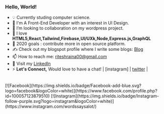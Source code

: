 ### <b>Hello, World!</b>

- 💡   Currently studing computer science.
- 🌱 I'm A Front-End Developer with an interest in UI Design.
- 👯 I’m looking to collaboration on my wordpress project.
- 🤔 I love <b>HTML5,React,Tailwind,Firebase,UI/UXk,Node,Express.js,GraphQL</b>
- 🌱 2020 goals : contribute more in open source platform.
- ✍️ Check out my blogspot profile where I write some blogs:  [Blog]
- 📫 How to reach me: riteshraina00@gmail.com
- 🐧 Visit my [LinkedIn] 
- ⚡ <b>Let's Connect,</b> Would love to have a chat! |  [instagram] | [twitter]  |
<br>
[![Facebook](https://img.shields.io/badge/Facebook-add-blue.svg?logo=facebook&logoColor=white)](https://www.facebook.com/profile.php?id=100057123879510) 
[![Instagram](https://img.shields.io/badge/Instagram-follow-purple.svg?logo=instagram&logoColor=white)](https://www.instagram.com/wordssaysalot/)




[LinkedIn]: https://www.linkedin.com/in/ritesh-kumar0/

[Blog]: https://wordssaysalot.wordpress.com/ 
[twitter]: https://twitter.com/dewdropxD
